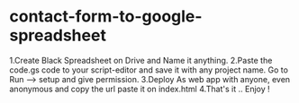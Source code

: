 # contact-form-to-google-spreadsheet

1.Create Black Spreadsheet on Drive and Name it anything.
2.Paste the code.gs code to your script-editor and save it with any project name. Go to Run --> setup and give permission.
3.Deploy As web app with anyone, even anonymous and copy the url paste it on index.html  <script-url>
4.That's it .. Enjoy !
